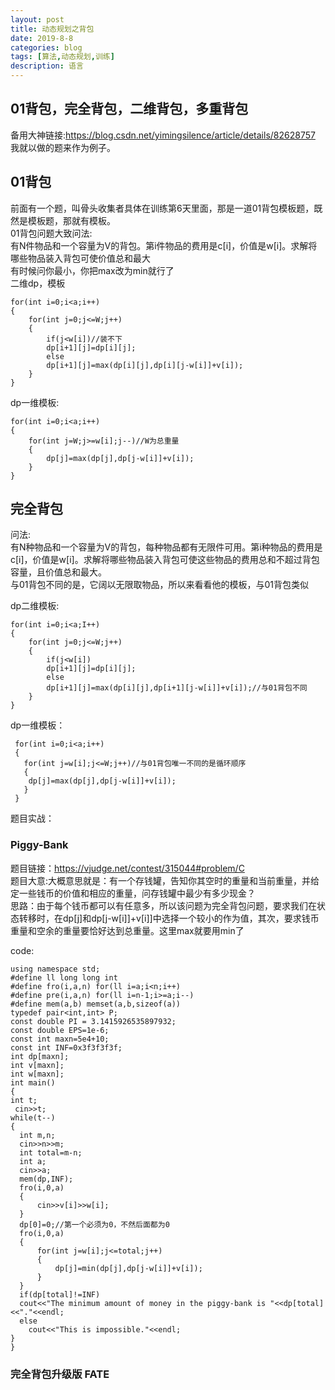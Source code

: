```yaml
---
layout: post
title: 动态规划之背包
date: 2019-8-8
categories: blog
tags: [算法,动态规划,训练]
description: 语言
---
```


## 01背包，完全背包，二维背包，多重背包
备用大神链接:<https://blog.csdn.net/yimingsilence/article/details/82628757><br/>
我就以做的题来作为例子。

## 01背包
前面有一个题，叫骨头收集者具体在训练第6天里面，那是一道01背包模板题，既然是模板题，那就有模板。<br/>
01背包问题大致问法:<br>
有N件物品和一个容量为V的背包。第i件物品的费用是c[i]，价值是w[i]。求解将哪些物品装入背包可使价值总和最大<br/>
有时候问你最小，你把max改为min就行了<br>
二维dp，模板<br/>

    for(int i=0;i<a;i++)
    {
    	for(int j=0;j<=W;j++)
    	{
    		if(j<w[i])//装不下
    		dp[i+1][j]=dp[i][j];
    		else
    		dp[i+1][j]=max(dp[i][j],dp[i][j-w[i]]+v[i]);
    	}
    }

dp一维模板:<br/>

    for(int i=0;i<a;i++)
    {
    	for(int j=W;j>=w[i];j--)//W为总重量
    	{
    		dp[j]=max(dp[j],dp[j-w[i]]+v[i]);
    	}
    }


## 完全背包
问法:<br/>
有N种物品和一个容量为V的背包，每种物品都有无限件可用。第i种物品的费用是c[i]，价值是w[i]。求解将哪些物品装入背包可使这些物品的费用总和不超过背包容量，且价值总和最大。<br/>
与01背包不同的是，它阔以无限取物品，所以来看看他的模板，与01背包类似<br/>

dp二维模板:

    for(int i=0;i<a;I++)
    {
    	for(int j=0;j<=W;j++)
    	{
    		if(j<w[i])
    		dp[i+1][j]=dp[i][j];
    		else
    		dp[i+1][j]=max(dp[i][j],dp[i+1][j-w[i]]+v[i]);//与01背包不同
    	}
    }

dp一维模板：

     for(int i=0;i<a;i++)
     {
       for(int j=w[i];j<=W;j++)//与01背包唯一不同的是循环顺序
       {
       	dp[j]=max(dp[j],dp[j-w[i]]+v[i]);
       }
     }


题目实战：<br/>

### Piggy-Bank 
题目链接：<https://vjudge.net/contest/315044#problem/C><br/>
题目大意:大概意思就是：有一个存钱罐，告知你其空时的重量和当前重量，并给定一些钱币的价值和相应的重量，问存钱罐中最少有多少现金？<br/>
思路：由于每个钱币都可以有任意多，所以该问题为完全背包问题，要求我们在状态转移时，在dp[j]和dp[j-w[i]]+v[i]]中选择一个较小的作为值，其次，要求钱币重量和空余的重量要恰好达到总重量。这里max就要用min了<br/>

code:

    using namespace std;
    #define ll long long int
    #define fro(i,a,n) for(ll i=a;i<n;i++)
    #define pre(i,a,n) for(ll i=n-1;i>=a;i--)
    #define mem(a,b) memset(a,b,sizeof(a))
    typedef pair<int,int> P;
    const double PI = 3.1415926535897932;
    const double EPS=1e-6;
    const int maxn=5e4+10;
    const int INF=0x3f3f3f3f;
    int dp[maxn];
    int v[maxn];
    int w[maxn];
    int main()
    {
    int t;
     cin>>t;
    while(t--)
    {
      int m,n;
      cin>>n>>m;
      int total=m-n;
      int a;
      cin>>a;
      mem(dp,INF);
      fro(i,0,a)
      {
          cin>>v[i]>>w[i];
      }
      dp[0]=0;//第一个必须为0，不然后面都为0
      fro(i,0,a)
      {
          for(int j=w[i];j<=total;j++)
          {
              dp[j]=min(dp[j],dp[j-w[i]]+v[i]);
          }
      }
      if(dp[total]!=INF)
      cout<<"The minimum amount of money in the piggy-bank is "<<dp[total]<<"."<<endl;
      else
        cout<<"This is impossible."<<endl;
    }
    }

### 完全背包升级版  FATE 